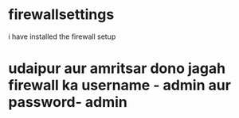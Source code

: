 # firewallsettings
i have installed the firewall setup

# udaipur aur amritsar dono jagah firewall ka username - admin aur password- admin

